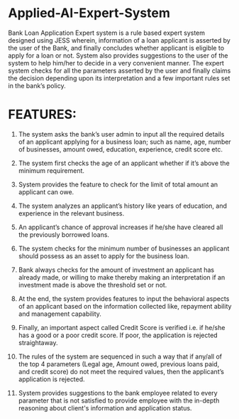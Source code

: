 # Applied-AI-Expert-System

Bank Loan Application Expert system is a rule based expert system designed using JESS wherein, information of a loan applicant is asserted by the user of the Bank, and finally concludes whether applicant is eligible to apply for a loan or not. System also provides suggestions to the user of the system to help him/her to decide in a very convenient manner. The expert system checks for all the parameters asserted by the user and finally claims the decision depending upon its interpretation and a few important rules set in the bank’s policy.


# FEATURES:

1.	The system asks the bank’s user admin to input all the required details of an applicant applying for a business loan; such as name, age, number of businesses, amount owed, education, experience, credit score etc.

2.	The system first checks the age of an applicant whether if it’s above the minimum requirement.

3.	System provides the feature to check for the limit of total amount an applicant can owe.

4.	The system analyzes an applicant’s history like years of education, and experience in the relevant business.

5.	An applicant’s chance of approval increases if he/she have cleared all the previously borrowed loans.

6.	The system checks for the minimum number of businesses an applicant should possess as an asset to apply for the business loan.

7.	Bank always checks for the amount of investment an applicant has already made, or willing to make thereby making an interpretation if an investment made is above the threshold set or not.

8.	At the end, the system provides features to input the behavioral aspects of an applicant based on the information collected like, repayment ability and management capability.

9.	Finally, an important aspect called Credit Score is verified i.e. if he/she has a good or a poor credit score. If poor, the application is rejected straightaway.

10.	The rules of the system are sequenced in such a way that if any/all of the top 4 parameters (Legal age, Amount owed, previous loans paid, and credit score) do not meet the required values, then the applicant’s application is rejected.

11.	System provides suggestions to the bank employee related to every parameter that is not satisfied to provide employee with the in-depth reasoning about client's information and application status.
 
